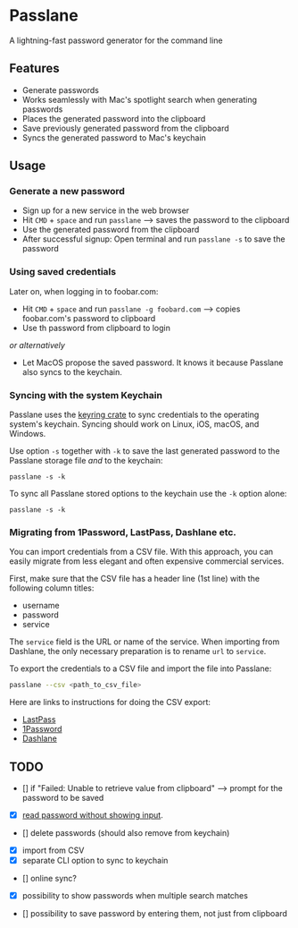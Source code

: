 # Passlane

A lightning-fast password generator for the command line

## Features

- Generate passwords
- Works seamlessly with Mac's spotlight search when generating passwords
- Places the generated password into the clipboard
- Save previously generated password from the clipboard
- Syncs the generated password to Mac's keychain

## Usage

### Generate a new password

- Sign up for a new service in the web browser
- Hit `CMD` + `space` and run `passlane` --> saves the password to the clipboard
- Use the generated password from the clipboard
- After successful signup: Open terminal and run `passlane -s` to save the password

### Using saved credentials

Later on, when logging in to foobar.com:

- Hit `CMD` + `space` and run `passlane -g foobard.com` --> copies foobar.com's password to clipboard
- Use th password from clipboard to login

_or alternatively_

- Let MacOS propose the saved password. It knows it because Passlane also syncs to the keychain.

### Syncing with the system Keychain

Passlane uses the [keyring crate](https://crates.io/crates/keyring) to sync credentials to the operating system's keychain. Syncing should work on Linux, iOS, macOS, and Windows.

Use option `-s` together with `-k` to save the last generated password to the Passlane storage file _and_ to the keychain:

```
passlane -s -k
```

To sync all Passlane stored options to the keychain use the `-k` option alone:

```
passlane -s -k
```

### Migrating from 1Password, LastPass, Dashlane etc.

You can import credentials from a CSV file. With this approach, you can easily migrate from less elegant and often expensive commercial services.

First, make sure that the CSV file has a header line (1st line) with the following column titles:

- username
- password
- service

The `service` field is the URL or name of the service. When importing from Dashlane, the only necessary preparation is to rename `url` to `service`.

To export the credentials to a CSV file and import the file into Passlane:

```bash
passlane --csv <path_to_csv_file>
```

Here are links to instructions for doing the CSV export:

- [LastPass](https://support.lastpass.com/help/how-do-i-nbsp-export-stored-data-from-lastpass-using-a-generic-csv-file)
- [1Password](https://support.1password.com/export/)
- [Dashlane](https://support.dashlane.com/hc/en-us/articles/202625092-Export-your-passwords-from-Dashlane)

## TODO

- [] if "Failed: Unable to retrieve value from clipboard" --> prompt for the password to be saved
- [x] [read password without showing input](https://stackoverflow.com/questions/28924134/how-can-i-get-password-input-without-showing-user-input).
- [] delete passwords (should also remove from keychain)
- [x] import from CSV
- [x] separate CLI option to sync to keychain
- [] online sync?
- [x] possibility to show passwords when multiple search matches
- [] possibility to save password by entering them, not just from clipboard
